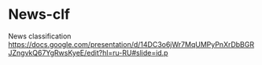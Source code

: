 # News-clf
News classification
https://docs.google.com/presentation/d/14DC3o6jWr7MqUMPyPnXrDbBGRJZngvkQ67YgRwsKyeE/edit?hl=ru-RU#slide=id.p
